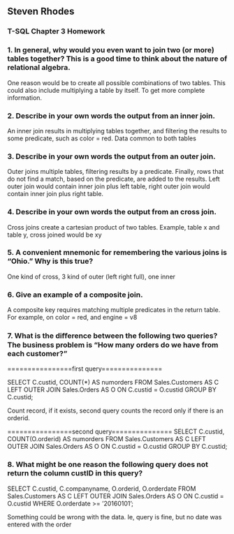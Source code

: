 ## Steven Rhodes
### T-SQL Chapter 3 Homework

### 1. In general, why would you even want to join two (or more) tables together? This is a good time to think about the nature of relational algebra.
One reason would be to create all possible combinations of two tables. This could also include multiplying a table by itself. To get more complete information.

### 2. Describe in your own words the output from an inner join.
An inner join results in multiplying tables together, and filtering the results to some predicate, such as color = red. Data common to both tables

### 3. Describe in your own words the output from an outer join.
Outer joins multiple tables, filtering results by a predicate. Finally, rows that do not find a match, based on the predicate, are added to the results. Left outer join would contain inner join plus left table, right outer join would contain inner join plus right table.

### 4. Describe in your own words the output from an cross join.
Cross joins create a cartesian product of two tables. Example, table x and table y, cross joined would be xy

### 5. A convenient mnemonic for remembering the various joins is “Ohio.” Why is this true?
One kind of cross, 3 kind of outer (left right full), one inner

### 6. Give an example of a composite join.
A composite key requires matching multiple predicates in the return table. For example, on color = red, and engine = v8

### 7. What is the diﬀerence between the following two queries? The business problem is “How many orders do we have from each customer?”
================first query=============== 

SELECT C.custid, COUNT(*) AS numorders FROM Sales.Customers AS C LEFT OUTER JOIN Sales.Orders AS O ON C.custid = O.custid GROUP BY C.custid; 

Count record, if it exists, second query counts the record only if there is an orderid.

================second query=============== 
SELECT C.custid, COUNT(O.orderid) AS numorders FROM Sales.Customers AS C LEFT OUTER JOIN Sales.Orders AS O ON C.custid = O.custid GROUP BY C.custid;

### 8. What might be one reason the following query does not return the column custID in this query?
SELECT C.custid, C.companyname, O.orderid, O.orderdate FROM Sales.Customers AS C LEFT OUTER JOIN Sales.Orders AS O ON C.custid = O.custid WHERE O.orderdate >= ’20160101’;

Something could be wrong with the data. Ie, query is fine, but no date was entered with the order